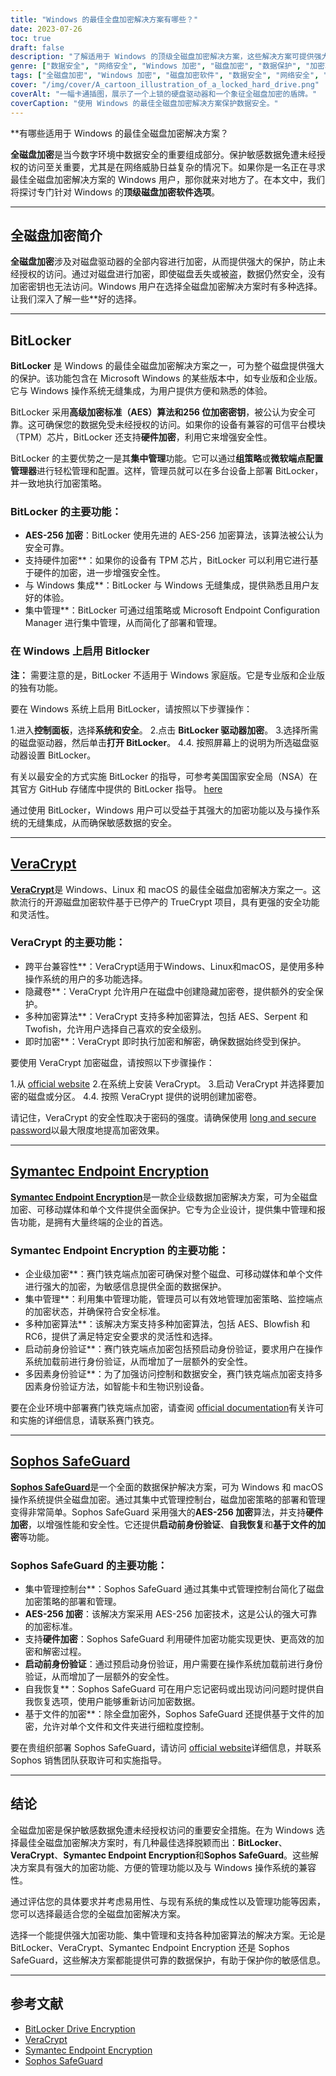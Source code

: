 ```yaml
---
title: "Windows 的最佳全盘加密解决方案有哪些？"
date: 2023-07-26
toc: true
draft: false
description: "了解适用于 Windows 的顶级全磁盘加密解决方案，这些解决方案可提供强大的安全性，保护您的敏感数据免遭未经授权的访问。"
genre: ["数据安全", "网络安全", "Windows 加密", "磁盘加密", "数据保护", "加密软件", "安全解决方案", "视窗安全", "数据隐私", "计算机安全"]
tags: ["全磁盘加密", "Windows 加密", "磁盘加密软件", "数据安全", "网络安全", "加密解决方案", "比特锁", "VeraCrypt", "赛门铁克端点加密", "Sophos SafeGuard", "AES 加密", "数据保护", "视窗安全", "加密算法", "硬件加密", "集中管理", "启动前身份验证", "多因素认证", "跨平台兼容性", "数据隐私", "文件加密", "数据加密", "安全数据存储", "数据安全解决方案", "加密工具", "安全软件", "安全文件存储", "强加密", "安全数据访问"]
cover: "/img/cover/A_cartoon_illustration_of_a_locked_hard_drive.png"
coverAlt: "一幅卡通插图，展示了一个上锁的硬盘驱动器和一个象征全磁盘加密的盾牌。"
coverCaption: "使用 Windows 的最佳全磁盘加密解决方案保护数据安全。"
---
```


**有哪些适用于 Windows 的最佳全磁盘加密解决方案？

**全磁盘加密**是当今数字环境中数据安全的重要组成部分。保护敏感数据免遭未经授权的访问至关重要，尤其是在网络威胁日益复杂的情况下。如果你是一名正在寻求最佳全磁盘加密解决方案的 Windows 用户，那你就来对地方了。在本文中，我们将探讨专门针对 Windows 的**顶级磁盘加密软件选项**。

______

## 全磁盘加密简介

**全磁盘加密**涉及对磁盘驱动器的全部内容进行加密，从而提供强大的保护，防止未经授权的访问。通过对磁盘进行加密，即使磁盘丢失或被盗，数据仍然安全，没有加密密钥也无法访问。Windows 用户在选择全磁盘加密解决方案时有多种选择。让我们深入了解一些**好的选择。

______

## BitLocker

**BitLocker** 是 Windows 的最佳全磁盘加密解决方案之一，可为整个磁盘提供强大的保护。该功能包含在 Microsoft Windows 的某些版本中，如专业版和企业版。它与 Windows 操作系统无缝集成，为用户提供方便和熟悉的体验。

BitLocker 采用**高级加密标准（AES）**算法和**256 位加密密钥**，被公认为安全可靠。这可确保您的数据免受未经授权的访问。如果你的设备有兼容的可信平台模块（TPM）芯片，BitLocker 还支持**硬件加密**，利用它来增强安全性。

BitLocker 的主要优势之一是其**集中管理**功能。它可以通过**组策略**或**微软端点配置管理器**进行轻松管理和配置。这样，管理员就可以在多台设备上部署 BitLocker，并一致地执行加密策略。

### BitLocker 的主要功能：

- **AES-256 加密**：BitLocker 使用先进的 AES-256 加密算法，该算法被公认为安全可靠。
- 支持硬件加密**：如果你的设备有 TPM 芯片，BitLocker 可以利用它进行基于硬件的加密，进一步增强安全性。
- 与 Windows 集成**：BitLocker 与 Windows 无缝集成，提供熟悉且用户友好的体验。
- 集中管理**：BitLocker 可通过组策略或 Microsoft Endpoint Configuration Manager 进行集中管理，从而简化了部署和管理。

### 在 Windows 上启用 Bitlocker

**注：** 需要注意的是，BitLocker 不适用于 Windows 家庭版。它是专业版和企业版的独有功能。

要在 Windows 系统上启用 BitLocker，请按照以下步骤操作：

1.进入**控制面板**，选择**系统和安全**。
2.点击 **BitLocker 驱动器加密**。
3.选择所需的磁盘驱动器，然后单击**打开 BitLocker**。
4.4. 按照屏幕上的说明为所选磁盘驱动器设置 BitLocker。

有关以最安全的方式实施 BitLocker 的指导，可参考美国国家安全局（NSA）在其官方 GitHub 存储库中提供的 BitLocker 指导。 [here](https://github.com/nsacyber/BitLocker-Guidance)

通过使用 BitLocker，Windows 用户可以受益于其强大的加密功能以及与操作系统的无缝集成，从而确保敏感数据的安全。
______

## [VeraCrypt](https://veracrypt.fr/en/Home.html)

[**VeraCrypt**](https://veracrypt.fr/en/Home.html)是 Windows、Linux 和 macOS 的最佳全磁盘加密解决方案之一。这款流行的开源磁盘加密软件基于已停产的 TrueCrypt 项目，具有更强的安全功能和灵活性。

### VeraCrypt 的主要功能：

- 跨平台兼容性**：VeraCrypt适用于Windows、Linux和macOS，是使用多种操作系统的用户的多功能选择。
- 隐藏卷**：VeraCrypt 允许用户在磁盘中创建隐藏加密卷，提供额外的安全保护。
- 多种加密算法**：VeraCrypt 支持多种加密算法，包括 AES、Serpent 和 Twofish，允许用户选择自己喜欢的安全级别。
- 即时加密**：VeraCrypt 即时执行加密和解密，确保数据始终受到保护。

要使用 VeraCrypt 加密磁盘，请按照以下步骤操作：

1.从 [official website](https://veracrypt.fr/en/Home.html)
2.在系统上安装 VeraCrypt。
3.启动 VeraCrypt 并选择要加密的磁盘或分区。
4.4. 按照 VeraCrypt 提供的说明创建加密卷。

请记住，VeraCrypt 的安全性取决于密码的强度。请确保使用 [long and secure password](https://simeononsecurity.com/articles/how-to-create-strong-passwords/)以最大限度地提高加密效果。

______
## [Symantec Endpoint Encryption](https://www.broadcom.com/products/cybersecurity/endpoint/end-user)

[**Symantec Endpoint Encryption**](https://www.broadcom.com/products/cybersecurity/endpoint/end-user)是一款企业级数据加密解决方案，可为全磁盘加密、可移动媒体和单个文件提供全面保护。它专为企业设计，提供集中管理和报告功能，是拥有大量终端的企业的首选。

### Symantec Endpoint Encryption 的主要功能：

- 企业级加密**：赛门铁克端点加密可确保对整个磁盘、可移动媒体和单个文件进行强大的加密，为敏感信息提供全面的数据保护。
- 集中管理**：利用集中管理功能，管理员可以有效地管理加密策略、监控端点的加密状态，并确保符合安全标准。
- 多种加密算法**：该解决方案支持多种加密算法，包括 AES、Blowfish 和 RC6，提供了满足特定安全要求的灵活性和选择。
- 启动前身份验证**：赛门铁克端点加密包括预启动身份验证，要求用户在操作系统加载前进行身份验证，从而增加了一层额外的安全性。
- 多因素身份验证**：为了加强访问控制和数据安全，赛门铁克端点加密支持多因素身份验证方法，如智能卡和生物识别设备。

要在企业环境中部署赛门铁克端点加密，请查阅 [official documentation](https://www.broadcom.com/products/cybersecurity/endpoint/end-user)有关许可和实施的详细信息，请联系赛门铁克。

______

## [Sophos SafeGuard](https://www.sophos.com/en-us/products/central-device-encryption)

[**Sophos SafeGuard**](https://www.sophos.com/en-us/products/central-device-encryption)是一个全面的数据保护解决方案，可为 Windows 和 macOS 操作系统提供全磁盘加密。通过其集中式管理控制台，磁盘加密策略的部署和管理变得非常简单。Sophos SafeGuard 采用强大的**AES-256 加密**算法，并支持**硬件加密**，以增强性能和安全性。它还提供**启动前身份验证**、**自我恢复**和**基于文件的加密**等功能。

### Sophos SafeGuard 的主要功能：

- 集中管理控制台**：Sophos SafeGuard 通过其集中式管理控制台简化了磁盘加密策略的部署和管理。
- **AES-256 加密**：该解决方案采用 AES-256 加密技术，这是公认的强大可靠的加密标准。
- 支持**硬件加密**：Sophos SafeGuard 利用硬件加密功能实现更快、更高效的加密和解密过程。
- **启动前身份验证**：通过预启动身份验证，用户需要在操作系统加载前进行身份验证，从而增加了一层额外的安全性。
- 自我恢复**：Sophos SafeGuard 可在用户忘记密码或出现访问问题时提供自我恢复选项，使用户能够重新访问加密数据。
- 基于文件的加密**：除全盘加密外，Sophos SafeGuard 还提供基于文件的加密，允许对单个文件和文件夹进行细粒度控制。

要在贵组织部署 Sophos SafeGuard，请访问 [official website](https://www.sophos.com/en-us/products/central-device-encryption)详细信息，并联系 Sophos 销售团队获取许可和实施指导。

______

## 结论

全磁盘加密是保护敏感数据免遭未经授权访问的重要安全措施。在为 Windows 选择最佳全磁盘加密解决方案时，有几种最佳选择脱颖而出：**BitLocker**、**VeraCrypt**、**Symantec Endpoint Encryption**和**Sophos SafeGuard**。这些解决方案具有强大的加密功能、方便的管理功能以及与 Windows 操作系统的兼容性。

通过评估您的具体要求并考虑易用性、与现有系统的集成性以及管理功能等因素，您可以选择最适合您的全磁盘加密解决方案。

选择一个能提供强大加密功能、集中管理和支持各种加密算法的解决方案。无论是 BitLocker、VeraCrypt、Symantec Endpoint Encryption 还是 Sophos SafeGuard，这些解决方案都能提供可靠的数据保护，有助于保护你的敏感信息。

______

## 参考文献

- [BitLocker Drive Encryption](https://docs.microsoft.com/en-us/windows/security/information-protection/bitlocker/bitlocker-drive-encryption-overview)
- [VeraCrypt](https://www.veracrypt.fr/)
- [Symantec Endpoint Encryption](https://www.symantec.com/products/endpoint-encryption)
- [Sophos SafeGuard](https://www.sophos.com/en-us/products/central-device-encryption)
